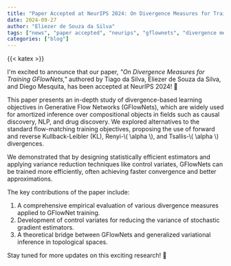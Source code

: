 ```yaml
---
title: "Paper Accepted at NeurIPS 2024: On Divergence Measures for Training GFlowNets"
date: 2024-09-27
author: "Eliezer de Souza da Silva"
tags: ["news", "paper accepted", "neurips", "gflownets", "divergence measures"]
categories: ["blog"]
---
```

{{< katex >}}

I'm excited to announce that our paper, *"On Divergence Measures for Training GFlowNets,"* authored by Tiago da Silva, Eliezer de Souza da Silva, and Diego Mesquita, has been accepted at NeurIPS 2024! 🎉

This paper presents an in-depth study of divergence-based learning objectives in Generative Flow Networks (GFlowNets), which are widely used for amortized inference over compositional objects in fields such as causal discovery, NLP, and drug discovery. We explored alternatives to the standard flow-matching training objectives, proposing the use of forward and reverse Kullback-Leibler (KL), Renyi-\\( \alpha \\), and Tsallis-\\( \alpha \\) divergences.

We demonstrated that by designing statistically efficient estimators and applying variance reduction techniques like control variates, GFlowNets can be trained more efficiently, often achieving faster convergence and better approximations.

The key contributions of the paper include:
1. A comprehensive empirical evaluation of various divergence measures applied to GFlowNet training.
2. Development of control variates for reducing the variance of stochastic gradient estimators.
3. A theoretical bridge between GFlowNets and generalized variational inference in topological spaces.

Stay tuned for more updates on this exciting research! 🚀